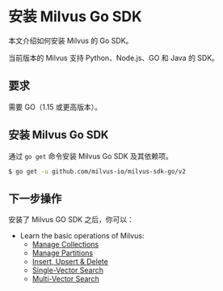
 

# 安装 Milvus Go SDK

本文介绍如何安装 Milvus 的 Go SDK。

当前版本的 Milvus 支持 Python、Node.js、GO 和 Java 的 SDK。

## 要求

需要 GO（1.15 或更高版本）。

## 安装 Milvus Go SDK

通过 `go get` 命令安装 Milvus Go SDK 及其依赖项。

```bash
$ go get -u github.com/milvus-io/milvus-sdk-go/v2
```

## 下一步操作



安装了 Milvus GO SDK 之后，你可以：

- Learn the basic operations of Milvus:
  - [Manage Collections](管理集合.md)
  - [Manage Partitions](管理分区.md)
  - [Insert, Upsert & Delete](插入、更新和删除.md)
  - [Single-Vector Search](单向量搜索.md)
  - [Multi-Vector Search](多向量搜索.md)
